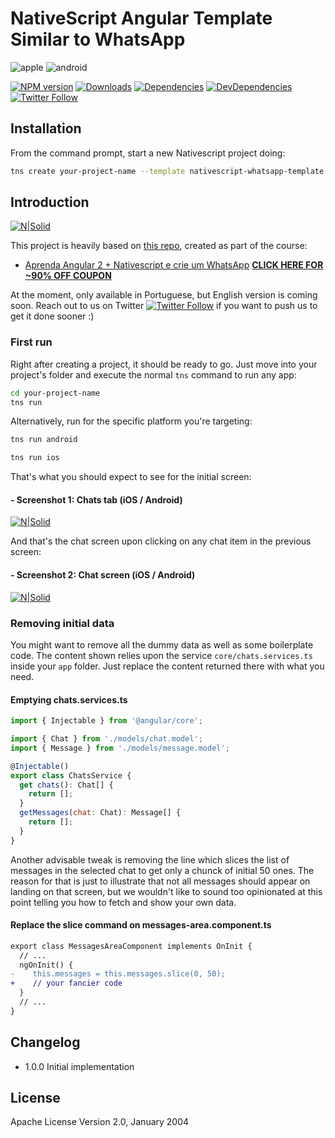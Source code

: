 # NativeScript Angular Template Similar to WhatsApp
![apple](https://cdn3.iconfinder.com/data/icons/picons-social/57/16-apple-32.png) ![android](https://cdn3.iconfinder.com/data/icons/logos-3/228/android-32.png)

[![NPM version][npm-image]][npm-url]
[![Downloads][downloads-image]][npm-url]
[![Dependencies][dependencies-image]][npm-url]
[![DevDependencies][dev-dependencies-image]][npm-url]
[![Twitter Follow][twitter-image]][twitter-url]

[npm-image]:http://img.shields.io/npm/v/nativescript-whatsapp-template.svg
[npm-url]:https://npmjs.org/package/nativescript-whatsapp-template
[downloads-image]:http://img.shields.io/npm/dt/nativescript-whatsapp-template.svg
[dependencies-image]:https://david-dm.org/Especializa/nativescript-whatsapp-template/status.svg
[dev-dependencies-image]:https://david-dm.org/Especializa/nativescript-whatsapp-template/dev-status.svg
[twitter-image]:https://img.shields.io/twitter/follow/especializa.svg?style=social&label=Follow%20us
[twitter-url]:https://twitter.com/especializa

## Installation
From the command prompt, start a new Nativescript project doing:
```sh
tns create your-project-name --template nativescript-whatsapp-template
```
## Introduction
[![N|Solid](https://udemy-images.udemy.com/course/750x422/1011174_0030_5.jpg)](https://www.udemy.com/angular-native)

This project is heavily based on [this repo](https://github.com/Especializa/nativescript-nativesapp), created as part of the course:
- [Aprenda Angular 2 + Nativescript e crie um WhatsApp](https://www.udemy.com/angular-native)
**[CLICK HERE FOR ~90% OFF COUPON](https://www.udemy.com/angular-native/?couponCode=LANCAMENTO)**

At the moment, only available in Portuguese, but English version is coming soon.
Reach out to us on Twitter [![Twitter Follow][twitter-image]][twitter-url] if you want to push us to get it done sooner :)

### First run
Right after creating a project, it should be ready to go. Just move into your project's folder and execute the normal `tns` command to run any app:
```sh
cd your-project-name
tns run
```
Alternatively, run for the specific platform you're targeting:
```sh
tns run android
```
```sh
tns run ios
```
That's what you should expect to see for the initial screen:
#### - Screenshot 1: Chats tab (iOS / Android)
[![N|Solid](https://raw.githubusercontent.com/Especializa/nativesapp/master/app/tools/assets/screenshot-1.png)](https://www.udemy.com/angular-native)

And that's the chat screen upon clicking on any chat item in the previous screen:
#### - Screenshot 2: Chat screen (iOS / Android)
[![N|Solid](https://raw.githubusercontent.com/Especializa/nativesapp/master/app/tools/assets/screenshot-2.png)](https://www.udemy.com/angular-native)
### Removing initial data
You might want to remove all the dummy data as well as some boilerplate code. The content shown relies upon the service `core/chats.services.ts` inside your `app` folder. Just replace the content returned there with what you need.
#### Emptying chats.services.ts
```javascript
import { Injectable } from '@angular/core';

import { Chat } from './models/chat.model';
import { Message } from './models/message.model';

@Injectable()
export class ChatsService {
  get chats(): Chat[] {
    return [];
  }
  getMessages(chat: Chat): Message[] {
    return [];
  }
}
```
Another advisable tweak is removing the line which slices the list of messages in the selected chat to get only a chunck of initial 50 ones. The reason for that is just to illustrate that not all messages should appear on landing on that screen, but we wouldn't like to sound too opinionated at this point telling you how to fetch and show your own data.
#### Replace the slice command on messages-area.component.ts
```diff
export class MessagesAreaComponent implements OnInit {
  // ...
  ngOnInit() {
-    this.messages = this.messages.slice(0, 50);
+    // your fancier code
  }
  // ...
}
```

## Changelog
- 1.0.0  Initial implementation

## License
Apache License Version 2.0, January 2004
